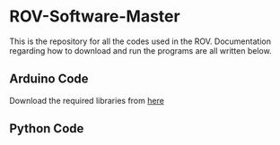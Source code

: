 # ROV-Software-Master

This is the repository for all the codes used in the ROV. 
Documentation regarding how to download and run the programs are all written below.

## Arduino Code
Download the required libraries from [here](libraries.zip)

## Python Code


